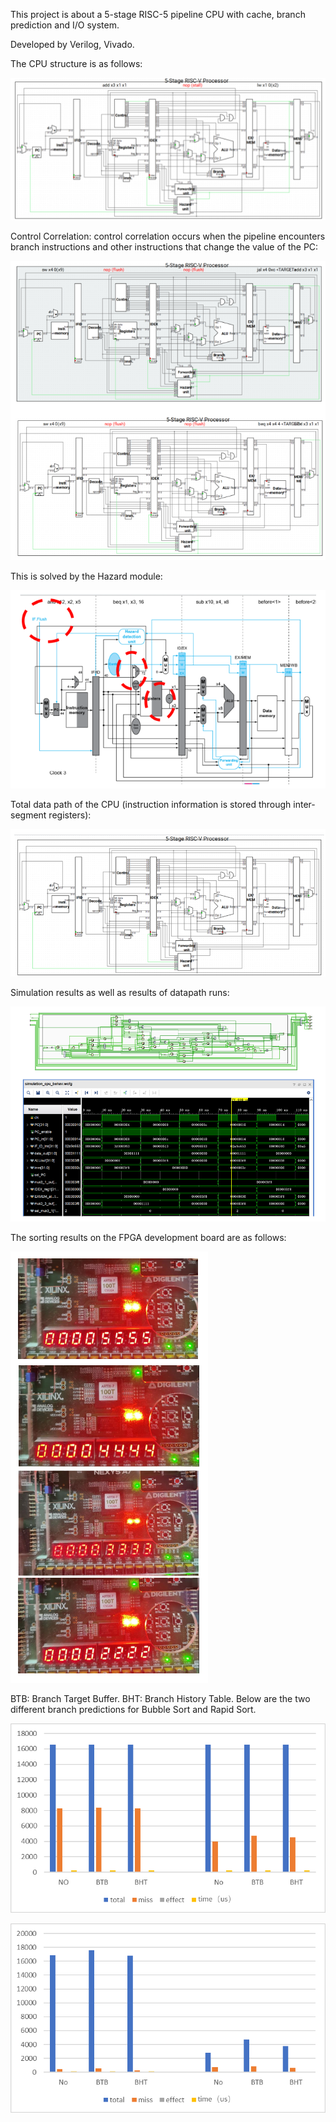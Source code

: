 This project is about a 5-stage RISC-5 pipeline CPU with cache, branch prediction and I/O system.

Developed by Verilog, Vivado.

The CPU structure is as follows:

![](./img/1-cpu.png)

Control Correlation: control correlation occurs when the pipeline encounters branch instructions and other instructions that change the value of the PC:

![](./img/2-con.png)

This is solved by the Hazard module:

![](./img/4-hazard.png)

Total data path of the CPU (instruction information is stored through inter-segment registers):

![](./img/5-datapath.png)

Simulation results as well as results of datapath runs:

![](./img/6-simulation.png)

The sorting results on the FPGA development board are as follows:

![](./img/7-fpga.png)

BTB: Branch Target Buffer.
BHT: Branch History Table.
Below are the two different branch predictions for Bubble Sort and Rapid Sort.

![](./img/8-bubble.png)


![](./img/9-quick.png)

